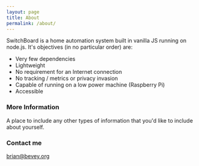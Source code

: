 ```yaml
---
layout: page
title: About
permalink: /about/
---
```


SwitchBoard is a home automation system built in vanilla JS running on node.js.  It's objectives (in no particular order) are:

* Very few dependencies
* Lightweight
* No requirement for an Internet connection
* No tracking / metrics or privacy invasion
* Capable of running on a low power machine (Raspberry Pi)
* Accessible

### More Information

A place to include any other types of information that you'd like to include about yourself.

### Contact me

[brian@bevey.org](mailto:brian@bevey.org)
